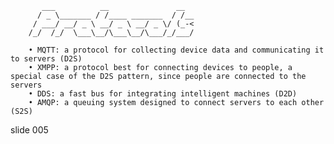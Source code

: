            ___          __               __
          / _ \_______ / /____ _______  / /__
         / ___/ __/ _ \ __/ _ \ __/ _ \/ (_-<
        /_/  /_/  \___\__/\___\__/\___/_/___/

        • MQTT: a protocol for collecting device data and communicating it to servers (D2S)
        • XMPP: a protocol best for connecting devices to people, a special case of the D2S pattern, since people are connected to the servers
        • DDS: a fast bus for integrating intelligent machines (D2D)
        • AMQP: a queuing system designed to connect servers to each other (S2S)

















































































slide 005
